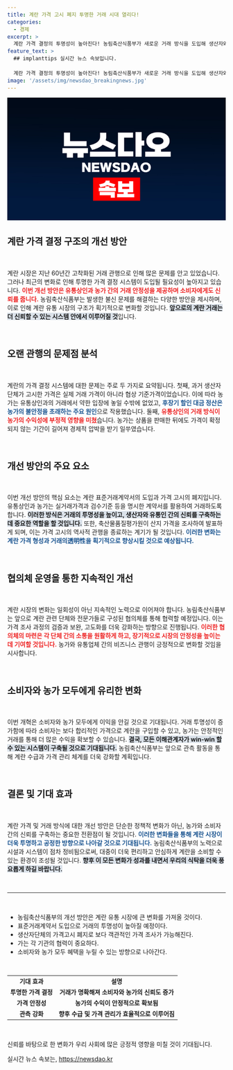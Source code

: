 ```yaml
---
title: 계란 가격 고시 폐지 투명한 거래 시대 열리다!
categories:
  - 경제
excerpt: >
  계란 가격 결정의 투명성이 높아진다! 농림축산식품부가 새로운 거래 방식을 도입해 생산자와 유통인 간의 신뢰를 회복하고, 소비자는 더 합리적인 가격으로 계란을 구매할 수 있는 길이 열린다.
feature_text: >
  ## implanttips 실시간 뉴스 속보입니다.

  계란 가격 결정의 투명성이 높아진다! 농림축산식품부가 새로운 거래 방식을 도입해 생산자와 유통인 간의 신뢰를 회복하고, 소비자는 더 합리적인 가격으로 계란을 구매할 수 있는 길이 열린다.
image: '/assets/img/newsdao_breakingnews.jpg'
---
```


<p><img src="/assets/img/newsdao_breakingnews.jpg" alt="implanttips 속보" /></p>

<h2 data-ke-size="size26">계란 가격 결정 구조의 개선 방안</h2>

<p data-ke-size="size16">&nbsp;</p>

<p>계란 시장은 지난 60년간 고착화된 거래 관행으로 인해 많은 문제를 안고 있었습니다. 그러나 최근의 변화로 인해 투명한 가격 결정 시스템이 도입될 필요성이 높아지고 있습니다. <b><span style="color: #ee2323;">이번 개선 방안은 유통상인과 농가 간의 거래 안정성을 제공하며 소비자에게도 신뢰를 줍니다.</span></b> 농림축산식품부는 발생한 불신 문제를 해결하는 다양한 방안을 제시하며, 이로 인해 계란 유통 시장의 구조가 획기적으로 변화할 것입니다. <b><span style="background-color: #21538527;">앞으로의 계란 거래는 더 신뢰할 수 있는 시스템 안에서 이루어질 것</span></b>입니다.</p>

<p data-ke-size="size16">&nbsp;</p>

<h2 data-ke-size="size26">오랜 관행의 문제점 분석</h2>

<p data-ke-size="size16">&nbsp;</p>

<p>계란의 가격 결정 시스템에 대한 문제는 주로 두 가지로 요약됩니다. 첫째, 과거 생산자단체가 고시한 가격은 실제 거래 가격이 아니라 협상 기준가격이었습니다. 이에 따라 농가는 유통상인과의 거래에서 약한 입장에 놓일 수밖에 없었고, <b><span style="color: #1a5490;">후장기 할인 대금 정산은 농가의 불안정을 초래하는 주요 원인</span></b>으로 작용했습니다. 둘째, <b><span style="color: #ee2323;">유통상인의 거래 방식이 농가의 수익성에 부정적 영향을 미쳤</span></b>습니다. 농가는 상품을 판매한 뒤에도 가격이 확정되지 않는 기간이 길어져 경제적 압박을 받기 일쑤였습니다.</p>

<p data-ke-size="size16">&nbsp;</p>

<h2 data-ke-size="size26">개선 방안의 주요 요소</h2>

<p data-ke-size="size16">&nbsp;</p>

<p>이번 개선 방안의 핵심 요소는 계란 표준거래계약서의 도입과 가격 고시의 폐지입니다. 유통상인과 농가는 실거래가격과 검수기준 등을 명시한 계약서를 활용하여 거래하도록 합니다. <b><span style="background-color: #21538527;">이러한 방식은 거래의 투명성을 높이고, 생산자와 유통인 간의 신뢰를 구축하는 데 중요한 역할을 할 것입니다.</span></b> 또한, 축산물품질평가원이 산지 가격을 조사하여 발표하게 되며, 이는 가격 고시의 역사적 관행을 종료하는 계기가 될 것입니다. <b><span style="color: #1a5490;">이러한 변화는 계란 가격 형성과 거래의透明性을 획기적으로 향상시킬 것으로 예상됩니다.</span></b></p>

<p data-ke-size="size16">&nbsp;</p>

<h2 data-ke-size="size26">협의체 운영을 통한 지속적인 개선</h2>

<p data-ke-size="size16">&nbsp;</p>

<p>계란 시장의 변화는 일회성이 아닌 지속적인 노력으로 이어져야 합니다. 농림축산식품부는 앞으로 계란 관련 단체와 전문가들로 구성된 협의체를 통해 협력할 예정입니다. 이는 가격 조사 과정의 검증과 보완, 고도화를 더욱 강화하는 방향으로 진행됩니다. <b><span style="color: #ee2323;">이러한 협의체의 마련은 각 단체 간의 소통을 원활하게 하고, 장기적으로 시장의 안정성을 높이는 데 기여할 것입니다.</span></b> 농가와 유통업체 간의 비즈니스 관행이 긍정적으로 변화할 것임을 시사합니다.</p>

<p data-ke-size="size16">&nbsp;</p>

<h2 data-ke-size="size26"> 소비자와 농가 모두에게 유리한 변화</h2>

<p data-ke-size="size16">&nbsp;</p>

<p>이번 개혁은 소비자와 농가 모두에게 이익을 안길 것으로 기대됩니다. 거래 투명성이 증가함에 따라 소비자는 보다 합리적인 가격으로 계란을 구입할 수 있고, 농가는 안정적인 거래를 통해 더 많은 수익을 확보할 수 있습니다. <b><span style="background-color: #21538527;">결국, 모든 이해관계자가 win-win 할 수 있는 시스템이 구축될 것으로 기대됩니다.</span></b> 농림축산식품부는 앞으로 관측 활동을 통해 계란 수급과 가격 관리 체계를 더욱 강화할 계획입니다.</p>

<p data-ke-size="size16">&nbsp;</p>

<h2 data-ke-size="size26">결론 및 기대 효과</h2>

<p data-ke-size="size16">&nbsp;</p>

<p>계란 가격 및 거래 방식에 대한 개선 방안은 단순한 정책적 변화가 아닌, 농가와 소비자 간의 신뢰를 구축하는 중요한 전환점이 될 것입니다. <b><span style="color: #1a5490;">이러한 변화들을 통해 계란 시장이 더욱 투명하고 공정한 방향으로 나아갈 것으로 기대됩니다.</span></b> 농림축산식품부의 노력으로 시설과 시스템이 점차 정비됨으로써, 대중이 더욱 편리하고 안심하게 계란을 소비할 수 있는 환경이 조성될 것입니다. <b><span style="background-color: #21538527;">향후 이 모든 변화가 성과를 내면서 우리의 식탁을 더욱 풍요롭게 하길 바랍니다.</span></b></p>

<p data-ke-size="size16">&nbsp;</p>

<hr>

<p data-ke-size="size16">&nbsp;</p>

<ul>
  <li>농림축산식품부의 개선 방안은 계란 유통 시장에 큰 변화를 가져올 것이다.</li>
  <li>표준거래계약서 도입으로 거래의 투명성이 높아질 예정이다.</li>
  <li>생산자단체의 가격고시 폐지로 보다 객관적인 가격 조사가 가능해진다.</li>
  <li>가는 각 기관의 협력이 중요하다.</li>
  <li>소비자와 농가 모두 혜택을 누릴 수 있는 방향으로 나아간다.</li>
</ul>

<p data-ke-size="size16">&nbsp;</p>

<table style="width: 100%; border-collapse: collapse;">
  <tr>
    <td style="text-align: center; height: 17px;"><b>기대 효과</b></td>
    <td style="text-align: center; height: 17px;"><b>설명</b></td>
  </tr>
  <tr>
    <td style="text-align: center; height: 17px;"><b>투명한 가격 결정</b></td>
    <td style="text-align: center; height: 17px;"><b>거래가 명확해져 소비자와 농가의 신뢰도 증가</b></td>
  </tr>
  <tr>
    <td style="text-align: center; height: 17px;"><b>가격 안정성</b></td>
    <td style="text-align: center; height: 17px;"><b>농가의 수익이 안정적으로 확보됨</b></td>
  </tr>
  <tr>
    <td style="text-align: center; height: 17px;"><b>관측 강화</b></td>
    <td style="text-align: center; height: 17px;"><b>향후 수급 및 가격 관리가 효율적으로 이루어짐</b></td>
  </tr>
</table>

<p data-ke-size="size16">&nbsp;</p>

<p>신뢰를 바탕으로 한 변화가 우리 사회에 많은 긍정적 영향을 미칠 것이 기대됩니다.</p>
실시간 뉴스 속보는, <a href="https://newsdao.kr" rel="dofollow">https://newsdao.kr</a>


